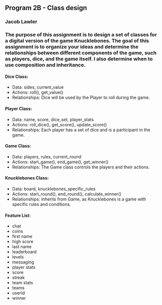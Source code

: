 ## Program 2B - Class design

### Jacob Lawler

### The purpose of this assignment is to design a set of classes for a digital version of the game Knucklebones. The goal of this assignment is to organize your ideas and determine the relationships between different components of the game, such as players, dice, and the game itself. I also determine when to use composition and inheritance.

#### Dice Class:

* Data: sides, current_value
* Actions: roll(), get_value()
* Relationships: Dice will be used by the Player to roll during the game.

#### Player Class:

* Data: name, score, dice_set, player_stats
* Actions: roll_dice(), get_score(), update_score()
* Relationships: Each player has a set of dice and is a participant in the game.

#### Game Class:

* Data: players, rules, current_round
* Actions: start_game(), end_game(), get_winner()
* Relationships: The Game class controls the players and their actions.

#### Knucklebones Class:

* Data: board, knucklebones_specific_rules
* Actions: start_round(), end_round(), calculate_winner()
* Relationships: Inherits from Game, as Knucklebones is a game with specific rules and conditions.

#### Feature List:
* chat
* coins
* first name
* high score
* last name
* leaderboard
* levels
* messaging
* player stats
* score
* streak
* team stats
* teams
* userid
* winner
